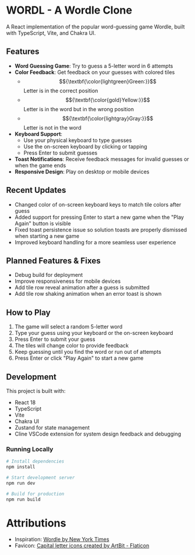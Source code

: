 # WORDL - A Wordle Clone

A React implementation of the popular word-guessing game Wordle, built with TypeScript, Vite, and Chakra UI.

<!-- ![Wordl Game Screenshot](public/screenshot.png) -->

## Features

- **Word Guessing Game**: Try to guess a 5-letter word in 6 attempts
- **Color Feedback**: Get feedback on your guesses with colored tiles
  - $${\textbf{\color{lightgreen}Green:}}$$ Letter is in the correct position
  - $${\textbf{\color{gold}Yellow:}}$$  Letter is in the word but in the wrong position
  - $${\textbf{\color{lightgray}Gray:}}$$ Letter is not in the word
- **Keyboard Support**: 
  - Use your physical keyboard to type guesses
  - Use the on-screen keyboard by clicking or tapping
  - Press Enter to submit guesses
- **Toast Notifications**: Receive feedback messages for invalid guesses or when the game ends
- **Responsive Design**: Play on desktop or mobile devices

## Recent Updates

- Changed color of on-screen keyboard keys to match tile colors after guess
- Added support for pressing Enter to start a new game when the "Play Again" button is visible
- Fixed toast persistence issue so solution toasts are properly dismissed when starting a new game
- Improved keyboard handling for a more seamless user experience

## Planned Features & Fixes

- Debug build for deployment
- Improve responsiveness for mobile devices
- Add tile row reveal animation after a guess is submitted
- Add tile row shaking animation when an error toast is shown

## How to Play

1. The game will select a random 5-letter word
2. Type your guess using your keyboard or the on-screen keyboard
3. Press Enter to submit your guess
4. The tiles will change color to provide feedback
5. Keep guessing until you find the word or run out of attempts
6. Press Enter or click "Play Again" to start a new game

## Development

This project is built with:
- React 18
- TypeScript
- Vite
- Chakra UI
- Zustand for state management
- Cline VSCode extension for system design feedback and debugging

### Running Locally

```bash
# Install dependencies
npm install

# Start development server
npm run dev

# Build for production
npm run build
```
# Attributions

- Inspiration: <a href="https://www.nytimes.com/games/wordle/index.html" title="Wordle">Wordle by New York Times</a>
- Favicon: <a href="https://www.flaticon.com/free-icons/capital-letter" title="capital letter icons">Capital letter icons created by ArtBit - Flaticon</a>
